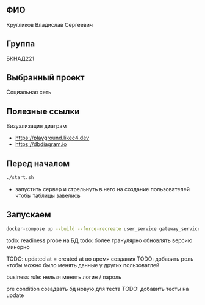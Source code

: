 ## ФИО

Кругликов Владислав Сергеевич

## Группа

БКНАД221

## Выбранный проект

Социальная сеть

## Полезные ссылки

Визуализация диаграм

* https://playground.likec4.dev
* https://dbdiagram.io

## Перед началом

```bash
./start.sh
```

+ запустить сервер и стрельнуть в него на создание пользователей чтобы таблицы завелись

## Запускаем

```bash
docker-compose up --build --force-recreate user_service gateway_service posts_service
```

todo: readiness probe на БД
todo: более гранулярно обновлять версию минорно

TODO: updated at = created at во время создания
TODO: добавить роль чтобы можно было менять данные у других пользоватлей

business rule: нельзя менять логин / пароль

pre condition созадвать бд новую для теста
TODO: добавить тесты на update
